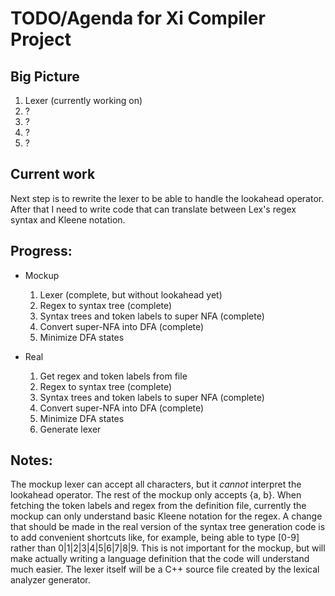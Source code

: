 TODO/Agenda for Xi Compiler Project
===================================

## Big Picture

1. Lexer (currently working on)
2. ?
3. ?
4. ?
5. ?

## Current work

Next step is to rewrite the lexer to be able to handle the lookahead operator. After that I need to write code that can
translate between Lex's regex syntax and Kleene notation.

Progress:
--------

* Mockup
  1. Lexer (complete, but without lookahead yet)
  2. Regex to syntax tree (complete)
  3. Syntax trees and token labels to super NFA (complete)
  4. Convert super-NFA into DFA (complete)
  5. Minimize DFA states

* Real
  1. Get regex and token labels from file
  2. Regex to syntax tree (complete)
  3. Syntax trees and token labels to super NFA (complete)
  4. Convert super-NFA into DFA (complete)
  5. Minimize DFA states
  6. Generate lexer

Notes:
------

The mockup lexer can accept all characters, but it _cannot_ interpret the lookahead operator. The rest of the mockup
only accepts {a, b}. When fetching the token labels and regex from the definition file, currently the mockup can only
understand basic Kleene notation for the regex.  A change that should be made in the real version of the syntax tree
generation code is to add convenient shortcuts like, for example, being able to type [0-9] rather than
0|1|2|3|4|5|6|7|8|9. This is not important for the mockup, but will make actually writing a language definition that the
code will understand much easier. The lexer itself will be a C++ source file created by the lexical analyzer generator.
